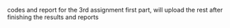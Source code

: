 codes and report for the 3rd assignment first part,
will upload the rest after finishing the results and reports
